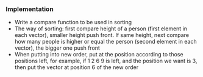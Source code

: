 ### Implementation
- Write a compare function to be used in sorting
- The way of sorting: first compare height of a person (first element in each vector), smaller height push front. If same height, next compare how many people is higher or equal the person (second element in each vector), the bigger one push front
- When putting into new order, put at the position according to those positions left, for example, if 1 2 6 9 is left, and the position we want is 3, then put the vector at position 6 of the new order
